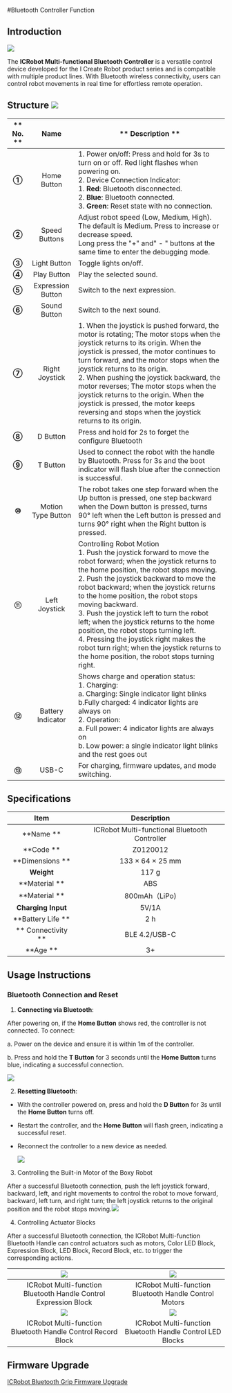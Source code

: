 #Bluetooth Controller Function
## Introduction  


 ![](https://cdn.nlark.com/yuque/0/2024/png/50993910/1732790410444-85488e8d-446a-4d4d-bb30-1db6be4de430.png)


The **ICRobot Multi-functional Bluetooth Controller** is a versatile control device developed for the I Create Robot product series and is compatible with multiple product lines. With Bluetooth wireless connectivity, users can control robot movements in real time for effortless remote operation.   

## Structure  ![](https://cdn.nlark.com/yuque/0/2024/png/50993910/1732935268777-f82f844a-652a-46bd-a136-2995da5985f7.png)
| ** No.  ** | **Name** | ** Description ** |
| :---: | :---: | --- |
| **①** | Home Button   | 1. Power on/off: Press and hold for 3s to turn on or off. Red light flashes when powering on.  <br/>2. Device Connection Indicator:  <br/>    1. **Red**: Bluetooth disconnected.  <br/>    2. **Blue**: Bluetooth connected.  <br/>    3. **Green**: Reset state with no connection.   |
| **②** | Speed Buttons   | Adjust robot speed (Low, Medium, High). The default is Medium. Press to increase or decrease speed.  <br/>Long press the "+" and" - " buttons at the same time to enter the debugging mode. |
| **③** | Light Button   | Toggle lights on/off.   |
| **④** | Play Button   | Play the selected sound.   |
| **⑤** | Expression Button   | Switch to the next expression.   |
| **⑥** | Sound Button   |  Switch to the next sound.   |
| **⑦** | Right Joystick   | 1. When the joystick is pushed forward, the motor is rotating; The motor stops when the joystick returns to its origin. When the joystick is pressed, the motor continues to turn forward, and the motor stops when the joystick returns to its origin.<br/>2. When pushing the joystick backward, the motor reverses; The motor stops when the joystick returns to the origin. When the joystick is pressed, the motor keeps reversing and stops when the joystick returns to its origin. |
| **⑧** | D Button   | Press and hold for 2s to forget the configure Bluetooth |
| **⑨** | T Button | Used to connect the robot with the handle by Bluetooth. Press for 3s and the boot indicator will flash blue after the connection is successful. |
| **⑩** | Motion Type Button | The robot takes one step forward when the Up button is pressed, one step backward when the Down button is pressed, turns 90° left when the Left button is pressed and turns 90° right when the Right button is pressed. |
| **<font style="color:rgb(51, 51, 51);">⑪</font>** |  Left Joystick   | Controlling Robot Motion<br/>1. Push the joystick forward to move the robot forward; when the joystick returns to the home position, the robot stops moving. <br/>2. Push the joystick backward to move the robot backward; when the joystick returns to the home position, the robot stops moving backward. <br/>3. Push the joystick left to turn the robot left; when the joystick returns to the home position, the robot stops turning left.<br/>4. Pressing the joystick right makes the robot turn right; when the joystick returns to the home position, the robot stops turning right. |
| **<font style="color:rgb(51, 51, 51);">⑫</font>** |  Battery Indicator   |  Shows charge and operation status:<br/>1. Charging:  <br/>         a. Charging: Single indicator light blinks<br/>         b.Fully charged: 4 indicator lights are always on<br/>2.  Operation:  <br/>         a. Full power: 4 indicator lights are always on<br/>         b. Low power: a single indicator light blinks and the rest goes out |
| **<font style="color:rgb(51, 51, 51);">⑬</font>** | USB-C | For charging, firmware updates, and mode switching.   |


               

## Specifications  
| **Item** | **Description** |
| :---: | :---: |
| **Name  ** |  ICRobot Multi-functional Bluetooth Controller |
| **Code ** |  Z0120012   |
| **Dimensions ** |  133 × 64 × 25 mm   |
| **Weight** | 117 g |
| **Material ** | ABS |
| **Material ** | 800mAh（LiPo) |
| **Charging Input** | 5V/1A |
| **Battery Life  ** | 2 h |
| ** Connectivity  ** | BLE 4.2/USB-C |
| **Age  ** | 3+ |


## Usage Instructions  
### Bluetooth Connection and Reset  
1. **Connecting via Bluetooth**:  

After powering on, if the **Home Button** shows red, the controller is not connected. To connect:

  a. Power on the device and ensure it is within 1m of the controller.

  b. Press and hold the **T Button** for 3 seconds until the **Home Button** turns blue, indicating a successful connection.



![](https://cdn.nlark.com/yuque/0/2024/gif/50993910/1732968011215-7f09689c-7d2c-4237-963e-913714686464.gif)

                                                                      

2. **Resetting Bluetooth**:  
+ With the controller powered on, press and hold the **D Button** for 3s until the **Home Button** turns off.
+ Restart the controller, and the **Home Button** will flash green, indicating a successful reset.
+ Reconnect the controller to a new device as needed.

  ![](https://cdn.nlark.com/yuque/0/2024/gif/50993910/1732968762671-b0f555b5-2597-4cbe-a651-94e9ed1526b2.gif)

                                                                   

3. Controlling the Built-in Motor  of the Boxy Robot

After a successful Bluetooth connection, push the left joystick forward, backward, left, and right movements to control the robot to move forward, backward, left turn, and right turn; the left joystick returns to the original position and the robot stops moving.![](https://cdn.nlark.com/yuque/0/2024/gif/50993910/1732968192984-ca76fa57-c7a5-4c8c-ac01-f0c8786d12cf.gif)



4. Controlling Actuator Blocks  

After a successful Bluetooth connection, the ICRobot Multi-function Bluetooth Handle can control actuators such as motors, Color LED Block, Expression Block, LED Block, Record Block, etc. to trigger the corresponding actions.

| ![](https://cdn.nlark.com/yuque/0/2024/gif/50993910/1732968138116-ebcdfef0-8d11-439c-afc4-6a81d3444a80.gif) | ![](https://cdn.nlark.com/yuque/0/2024/gif/50993910/1732968772439-8f9c1c8f-9d97-4e38-9a18-94752b750cd8.gif) |
| :---: | :---: |
| ICRobot Multi-function Bluetooth Handle Control Expression Block | ICRobot Multi-function Bluetooth Handle Control Motors |
| ![](https://cdn.nlark.com/yuque/0/2024/gif/50993910/1732968175273-d2b83780-0226-41b0-8f97-cbf25843460e.gif) | ![](https://cdn.nlark.com/yuque/0/2024/gif/50993910/1732968176450-fafa887d-2b6e-4973-af4f-f8d7ca275b5e.gif) |
| ICRobot Multi-function Bluetooth Handle Control Record Block | ICRobot Multi-function Bluetooth Handle Control LED Blocks |


## Firmware Upgrade  
[ICRobot Bluetooth Grip Firmware Upgrade](https://www.yuque.com/g/crystal-vzc6k/cfl3ix/cn11at01iw3qwdqi/collaborator/join?token=pcaOueoPLfTUfY1N&source=doc_collaborator#%20《ICRobot%20Multifunctional%20Bluetooth%20Controller%20Firmware%20Upgrade》)



